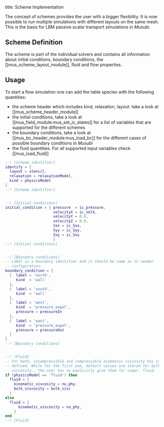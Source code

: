 title: Scheme Implementation

The concept of schemes provides the user with a bigger flexibility. It is now
possible to run multiple simulations with different layouts on the same mesh.
This is the basis for LBM passive scalar transport simulations in *Musubi*.


## Scheme Definition

The scheme is part of the individual solvers and contains all information about
initial conditions, boundary conditions, the [[mus_scheme_layout_module]], fluid
and flow properties.

## Usage
To start a flow simulation one can add the table species with the following
quantities:

- the scheme header which includes kind, relaxation, layout:
  take a look at [[mus_scheme_header_module]]
- the initial conditions, take a look at [[mus_field_module:mus_set_ic_states]]
  for a list of variables that are supported for the different schemes
- the boundary conditions, take a look at [[mus_bc_header_module:mus_load_bc]]
  for the different cases of possible boundary conditions in *Musubi*
- the fluid quantities. For all supported input variables check [[mus_load_fluid]]

```lua
--! [Scheme identifier]
identify = {
  layout = stencil,
  relaxation = relaxationModel,
  kind = physicsModel
}
--! [Scheme identifier]


--! [Initial conditions]
initial_condition = { pressure  = ic_pressure,
                      velocityX = ic_velX,
                      velocityY = 0.0,
                      velocityZ = 0.0,
                      Sxx = ic_Sxx,
                      Syy = ic_Syy,
                      Sxy = ic_Sxy
                      }
--! [Initial conditions]


--! [Boundary conditions]
-- Label is a boundary identifier and it should be same as in seeder
-- configuration.
boundary_condition = {
  {  label = 'north',
     kind  = 'wall'
  },
  {  label = 'south',
     kind  = 'wall'
  },
  {  label = 'west',
     kind  = 'pressure_expol',
     pressure = pressureIn
  },
  {  label = 'east',
     kind  = 'pressure_expol',
     pressure = pressureOut
  }
}
--! [Boundary conditions]


--! [Fluid]
-- For both, incompressible and compressible kinematic viscosity has to be
-- defined. While for the first one, default values are stored for bulk
-- viscosity,, the user has to explicitly give them for compr. fluid.
if (physicsModel == 'fluid') then
  fluid = {
    kinematic_viscosity = nu_phy,
    bulk_viscosity = bulk_visc
  }
else
  fluid = {
      kinematic_viscosity = nu_phy,
    }
end
--! [Fluid]
```
